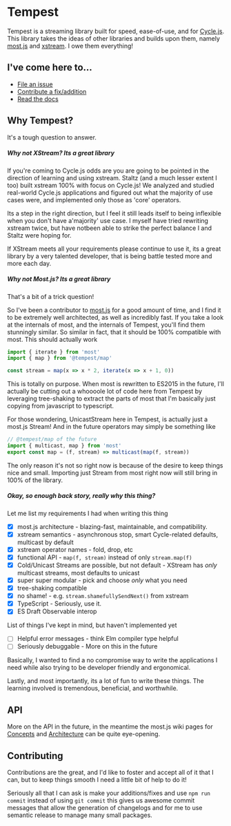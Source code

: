 # Tempest

Tempest is a streaming library built for speed, ease-of-use, and for
[Cycle.js](https://github.com/cyclejs/cyclejs). This library takes the ideas of
other libraries and builds upon them, namely
[most.js](https://github.com/cujojs/most) and
[xstream](https://github.com/staltz/xstream). I owe them everything!

## I've come here to...

- [File an issue](https://github.com/TylorS/tempest/issues/new)
- [Contribute a fix/addition](#contributing)
- [Read the docs](#api)

## Why Tempest?

It's a tough question to answer.

##### Why not XStream? Its a great library

If you're coming to Cycle.js odds are you are going to be pointed in the
direction of learning and using xstream. Staltz (and a much lesser extent I too)
built xstream 100% with focus on Cycle.js! We analyzed and studied real-world
Cycle.js applications and figured out what the majority of use cases were, and
implemented only those as 'core' operators. 

Its a step in the right direction, but I feel it still leads itself to being 
inflexible when you don't have a'majority' use case. I myself have tried 
rewriting xstream twice, but have notbeen able to strike the perfect balance I 
and Staltz were hoping for.

If XStream meets all your requirements please continue to use it, its a great 
library by a very talented developer, that is being battle tested more and more 
each day. 

##### Why not Most.js? Its a great library

That's a bit of a trick question!

So I've been a contributor to [most.js](https://github.com/cujojs/most) for a 
good amount of time, and I find it to be extremely well architected, as well as 
incredibly fast. If you take a look at the internals of most, and the internals 
of Tempest, you'll find them stunningly similar. So similar in fact, that it 
should be 100% compatible with most. This should actually work

```js
import { iterate } from 'most'
import { map } from '@tempest/map'

const stream = map(x => x * 2, iterate(x => x + 1, 0))
```

This is totally on purpose. When most is rewritten to ES2015 in 
the future, I'll actually be cutting out a whoooole lot of code here from 
Tempest by leveraging tree-shaking to extract the parts of most that I'm 
basically just copying from javascript to typescript.

For those wondering, UnicastStream here in Tempest, is actually just a most.js
Stream! And in the future operators may simply be something like 

```js
// @tempest/map of the future
import { multicast, map } from 'most'
export const map = (f, stream) => multicast(map(f, stream))
```

The only reason it's not so right now is because of the desire to keep things 
nice and small. Importing just Stream from most right now will still bring in 100%
of the library.

##### Okay, so enough back story, really why this thing? 

Let me list my requirements I had when writing this thing 

- [x] most.js architecture - blazing-fast, maintainable, and compatibility.
- [x] xstream semantics - asynchronous stop, smart Cycle-related defaults, multicast by default
- [x] xstream operator names - fold, drop, etc
- [x] functional API - `map(f, stream)` instead of only `stream.map(f)` 
- [x] Cold/Unicast Streams are possible, but not default - XStream has *only* multicast streams, most defaults to unicast
- [x] super super modular - pick and choose *only* what you need
- [x] tree-shaking compatible
- [x] no shame! - e.g. `stream.shamefullySendNext()` from xstream
- [x] TypeScript - Seriously, use it.
- [x] ES Draft Observable interop

List of things I've kept in mind, but haven't implemented yet

- [ ] Helpful error messages - think Elm compiler type helpful
- [ ] Seriously debuggable - More on this in the future

Basically, I wanted to find a no compromise way to write the applications I need 
while also trying to be developer friendly and ergonomical. 

Lastly, and most importantly, its a lot of fun to write these things. The 
learning involved is tremendous, beneficial, and worthwhile.

## API

More on the API in the future, in the meantime the most.js wiki pages for
[Concepts](https://github.com/cujojs/most/wiki/Concepts) and 
[Architecture](https://github.com/cujojs/most/wiki/Architecture) can be quite 
eye-opening.

## Contributing

Contributions are the great, and I'd like to foster and accept all of it that I 
can, but to keep things smooth I need a little bit of help to do it!

Seriously all that I can ask is make your additions/fixes and use `npm run commit` 
instead of using `git commit` this gives us awesome commit messages that allow 
the generation of changelogs and for me to use semantic release to manage many 
small packages.